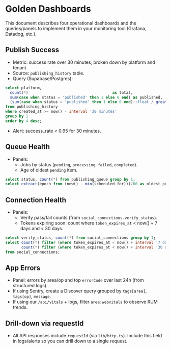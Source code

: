 # Golden Dashboards

This document describes four operational dashboards and the queries/panels to implement them in your monitoring tool (Grafana, Datadog, etc.).

## Publish Success
- Metric: success rate over 30 minutes, broken down by platform and tenant.
- Source: `publishing_history` table.
- Query (Supabase/Postgres):
```sql
select platform,
  count(*)                                     as total,
  sum(case when status = 'published' then 1 else 0 end) as published,
  (sum(case when status = 'published' then 1 else 0 end)::float / greatest(count(*),1)) as success_rate
from publishing_history
where created_at >= now() - interval '30 minutes'
group by 1
order by 4 desc;
```
- Alert: success_rate < 0.95 for 30 minutes.

## Queue Health
- Panels:
  - Jobs by status (`pending`, `processing`, `failed`, `completed`).
  - Age of oldest `pending` item.
```sql
select status, count(*) from publishing_queue group by 1;
select extract(epoch from (now() - min(scheduled_for)))/60 as oldest_pending_min from publishing_queue where status = 'pending';
```

## Connection Health
- Panels:
  - Verify pass/fail counts (from `social_connections.verify_status`).
  - Tokens expiring soon: count where `token_expires_at` < now() + 7 days and < 30 days.
```sql
select verify_status, count(*) from social_connections group by 1;
select count(*) filter (where token_expires_at < now() + interval '7 days')  as expiring_7d,
       count(*) filter (where token_expires_at < now() + interval '30 days') as expiring_30d
from social_connections;
```

## App Errors
- Panel: errors by area/op and top `errorCode` over last 24h (from structured logs).
- If using Sentry, create a Discover query grouped by `tags[area]`, `tags[op]`, `message`.
- If using our `/api/vitals` + logs, filter `area:webvitals` to observe RUM trends.

## Drill-down via requestId
- All API responses include `requestId` (via `lib/http.ts`). Include this field in logs/alerts so you can drill down to a single request.

